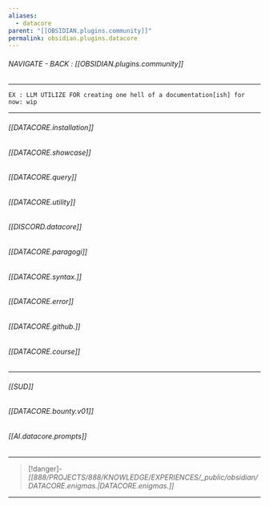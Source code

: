 ```yaml
---
aliases:
  - datacore
parent: "[[OBSIDIAN.plugins.community]]"
permalink: obsidian.plugins.datacore
---
```


###### NAVIGATE - BACK : [[OBSIDIAN.plugins.community]]
-----

	EX : LLM UTILIZE FOR creating one hell of a documentation[ish] for now: wip

-----

###### [[DATACORE.installation]]

###### [[DATACORE.showcase]]

###### [[DATACORE.query]]

###### [[DATACORE.utility]]

###### [[DISCORD.datacore]]

###### [[DATACORE.paragogi]]

###### [[DATACORE.syntax.]]

###### [[DATACORE.error]]

###### [[DATACORE.github.]]

###### [[DATACORE.course]]

----
###### [[SUD]]

###### [[DATACORE.bounty.v01]]

###### [[AI.datacore.prompts]]


----
>[!danger]-  *[[888/PROJECTS/888/KNOWLEDGE/EXPERIENCES/_public/obsidian/DATACORE.enigmas.|DATACORE.enigmas.]]*
----

